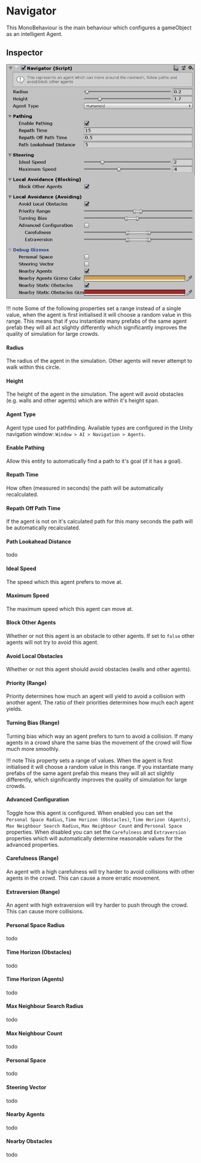 # Navigator

This MonoBehaviour is the main behaviour which configures a gameObject as an intelligent Agent.

## Inspector

![EntityIdentity Inspector](../images/NavigatorInspector.png)

!!! note
    Some of the following properties set a range instead of a single value, when the agent is first initialised it will choose a random value in this range. This means that if you instantiate many prefabs of the same agent prefab they will all act slightly differently which significantly improves the quality of simulation for large crowds.

#### Radius

The radius of the agent in the simulation. Other agents will never attempt to walk within this circle.

#### Height

The height of the agent in the simulation. The agent will avoid obstacles (e.g. walls and other agents) which are within it's height span.

#### Agent Type

Agent type used for pathfinding. Available types are configured in the Unity navigation window: `Window > AI > Navigation > Agents`.

#### Enable Pathing

Allow this entity to automatically find a path to it's goal (if it has a goal).

#### Repath Time

How often (measured in seconds) the path will be automatically recalculated.

#### Repath Off Path Time

If the agent is not on it's calculated path for this many seconds the path will be automatically recalculated.

#### Path Lookahead Distance

todo

#### Ideal Speed

The speed which this agent prefers to move at.

#### Maximum Speed

The maximum speed which this agent can move at.

#### Block Other Agents

Whether or not this agent is an obstacle to other agents. If set to `false` other agents will not try to avoid this agent.

#### Avoid Local Obstacles

Whether or not this agent shoiuld avoid obstacles (walls and other agents).

#### Priority (Range)

Priority determines how much an agent will yield to avoid a collision with another agent. The ratio of their priorities determines how much each agent yields.

#### Turning Bias (Range)

Turning bias which way an agent prefers to turn to avoid a collision. If many agents in a crowd share the same bias the movement of the crowd will flow much more smoothly.

!!! note
    This property sets a range of values. When the agent is first initialised it will choose a random value in this range. If you instantiate many prefabs of the same agent prefab this means they will all act slightly differently, which significantly improves the quality of simulation for large crowds.

#### Advanced Configuration

Toggle how this agent is configured. When enabled you can set the `Personal Space Radius`, `Time Horizon (Obstacles)`, `Time Horizon (Agents)`, `Max Neighbour Search Radius`, `Max Neighbour Count` and `Personal Space` properties. When disabled you can set the `Carefulness` and `Extraversion` properties which will automatically determine reasonable values for the advanced properties.

#### Carefulness (Range)

An agent with a high carefulness will try harder to avoid collisions with other agents in the crowd. This can cause a more erratic movement.

#### Extraversion (Range)

An agent with high extraversion will try harder to push through the crowd. This can cause more collisions.

#### Personal Space Radius

todo

#### Time Horizon (Obstacles)

todo

#### Time Horizon (Agents)

todo

#### Max Neighbour Search Radius

todo

#### Max Neighbour Count

todo

#### Personal Space

todo

#### Steering Vector

todo

#### Nearby Agents

todo

#### Nearby Obstacles

todo